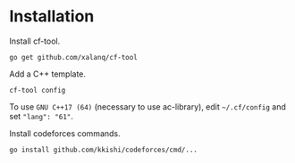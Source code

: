 # Installation

Install cf-tool.

`go get github.com/xalanq/cf-tool`

Add a C++ template.

`cf-tool config`

To use `GNU C++17 (64)` (necessary to use ac-library), edit `~/.cf/config` and set `"lang": "61"`.

Install codeforces commands.

`go install github.com/kkishi/codeforces/cmd/...`
